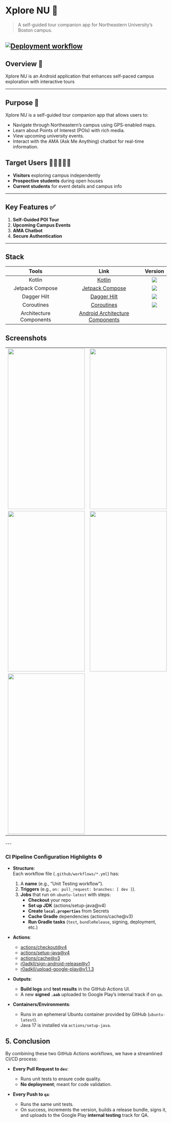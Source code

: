 # Xplore NU 🚀



> A self-guided tour companion app for Northeastern University’s Boston campus.

[![Deployment workflow](https://github.com/Ruthvikbr/Xplore-NU/actions/workflows/internal_testing.yml/badge.svg?branch=qa)](https://github.com/Ruthvikbr/Xplore-NU/actions/workflows/internal_testing.yml)
---

## Overview 📕

Xplore NU is an Android application that enhances self-paced campus exploration with interactive tours

---

## Purpose 💬

Xplore NU is a self-guided tour companion app that allows users to:

- Navigate through Northeastern’s campus using GPS-enabled maps.
- Learn about Points of Interest (POIs) with rich media.
- View upcoming university events.
- Interact with the AMA (Ask Me Anything) chatbot for real-time information.

## Target Users 🧍🏻🧍🏻‍♀️

- **Visitors** exploring campus independently  
- **Prospective students** during open houses  
- **Current students** for event details and campus info  

---

## Key Features ✅

1. **Self-Guided POI Tour**  
2. **Upcoming Campus Events**  
3. **AMA Chatbot**  
4. **Secure Authentication**

---
## Stack

| Tools | Link | Version |
|     :---:      |   :---: | :---:|
| Kotlin | [Kotlin](https://kotlinlang.org) | <img src="https://img.shields.io/badge/Kotlin-2.0.21-blue" /> |
| Jetpack Compose | [Jetpack Compose](https://developer.android.com/jetpack/compose) | <img src="https://img.shields.io/badge/Jetpack%20Compose-2024.04.01-brightgreen" /> |
| Dagger Hilt | [Dagger Hilt](https://developer.android.com/training/dependency-injection/hilt-android) | <img src="https://img.shields.io/badge/Dagger%20Hilt-2.51.1-red" /> |
| Coroutines | [Coroutines](https://kotlinlang.org/docs/coroutines-guide.html) | <img src="https://img.shields.io/badge/Coroutines%20-1.8.0-yellow" /> |
| Architecture Components | [Android Architecture Components](https://developer.android.com/topic/libraries/architecture) |  |

## Screenshots

<table style="width:100%">
  <tr>
    <td><img src = "https://github.com/user-attachments/assets/fa5e4026-ca62-4496-ad86-9ae52a9e1490" width=240 height=500></td>
    <td><img src = "https://github.com/user-attachments/assets/17685971-a2e8-4c70-9849-5731e11ceeb8" width=240 height=500></td>
    <td><img src = "https://github.com/user-attachments/assets/aa4ad6eb-6efa-4002-b139-061a8d190703" width=240 height=500></td>
  </tr>
  <tr>
    <td><img src = "https://github.com/user-attachments/assets/8cd49418-80ee-4176-9feb-d2f367f6e981" width=240 height=500></td>
    <td><img src = "https://github.com/user-attachments/assets/481f564a-da32-4be8-bde2-1ff9a4f3f1ac" width=240 height=500></td>
   <td><img src = "https://github.com/user-attachments/assets/03f7e918-9ec9-406a-b59b-4f1c69d756a9" width=240 height=500></td>
  </tr>
  <tr>
    <td><img src = "https://github.com/user-attachments/assets/8258ac3e-ad02-4479-9beb-dbfe03fc5988" width=240 height=500></td>
  </tr>
</table>
---

### CI Pipeline Configuration Highlights ⚙️

- **Structure**:  
  Each workflow file (`.github/workflows/*.yml`) has:
    1. A **name** (e.g., “Unit Testing workflow”).
    2. **Triggers** (e.g., `on: pull_request: branches: [ dev ]`).
    3. **Jobs** that run on `ubuntu-latest` with steps:
        - **Checkout** your repo
        - **Set up JDK** (actions/setup-java@v4)
        - **Create `local.properties`** from Secrets
        - **Cache Gradle** dependencies (actions/cache@v3)
        - **Run Gradle tasks** (`test`, `bundleRelease`, signing, deployment, etc.)

- **Actions**:
    - [actions/checkout@v4](https://github.com/actions/checkout)
    - [actions/setup-java@v4](https://github.com/actions/setup-java)
    - [actions/cache@v3](https://github.com/actions/cache)
    - [r0adkll/sign-android-release@v1](https://github.com/r0adkll/sign-android-release)
    - [r0adkll/upload-google-play@v1.1.3](https://github.com/r0adkll/upload-google-play)

- **Outputs**:
    - **Build logs** and **test results** in the GitHub Actions UI.
    - A new **signed `.aab`** uploaded to Google Play’s internal track if on `qa`.

- **Containers/Environments**:
    - Runs in an ephemeral Ubuntu container provided by GitHub (`ubuntu-latest`).
    - Java 17 is installed via `actions/setup-java`.

## 5. Conclusion

By combining these two GitHub Actions workflows, we have a streamlined CI/CD process:

- **Every Pull Request to `dev`**:
    - Runs unit tests to ensure code quality.
    - **No deployment**; meant for code validation.

- **Every Push to `qa`**:
    - Runs the same unit tests.
    - On success, increments the version, builds a release bundle, signs it, and uploads to the Google Play **internal testing** track for QA.
